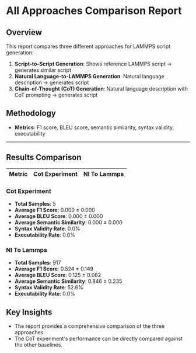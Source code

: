 # All Approaches Comparison Report

## Overview

This report compares three different approaches for LAMMPS script generation:

1. **Script-to-Script Generation**: Shows reference LAMMPS script → generates similar script
2. **Natural Language-to-LAMMPS Generation**: Natural language description → generates script
3. **Chain-of-Thought (CoT) Generation**: Natural language description with CoT prompting → generates script

## Methodology

- **Metrics**: F1 score, BLEU score, semantic similarity, syntax validity, executability

---

## Results Comparison

| Metric | Cot Experiment | Nl To Lammps |
|--------|------------------|------------------|






### Cot Experiment

- **Total Samples**: 5
- **Average F1 Score**: 0.000 ± 0.000
- **Average BLEU Score**: 0.000 ± 0.000
- **Average Semantic Similarity**: 0.000 ± 0.000
- **Syntax Validity Rate**: 0.0%
- **Executability Rate**: 0.0%

### Nl To Lammps

- **Total Samples**: 917
- **Average F1 Score**: 0.524 ± 0.149
- **Average BLEU Score**: 0.125 ± 0.082
- **Average Semantic Similarity**: 0.846 ± 0.235
- **Syntax Validity Rate**: 52.6%
- **Executability Rate**: 0.0%

## Key Insights

* The report provides a comprehensive comparison of the three approaches.
* The CoT experiment's performance can be directly compared against the other baselines.

